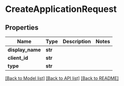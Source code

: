 # CreateApplicationRequest

## Properties
Name | Type | Description | Notes
------------ | ------------- | ------------- | -------------
**display_name** | **str** |  | 
**client_id** | **str** |  | 
**type** | **str** |  | 

[[Back to Model list]](../README.md#documentation-for-models) [[Back to API list]](../README.md#documentation-for-api-endpoints) [[Back to README]](../README.md)



